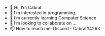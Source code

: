 - 👋 Hi, I’m Cabral
- 👀 I’m interested in programming.
- 🌱 I’m currently learning Computer Science
- 💞️ I’m looking to collaborate on ...
- 📫 How to reach me: Discord - Cabral#4263

<!---
cabraluau/cabraluau is a ✨ special ✨ repository because its `README.md` (this file) appears on your GitHub profile.
You can click the Preview link to take a look at your changes.
--->
